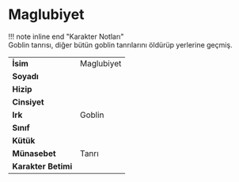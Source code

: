 # Maglubiyet   
  
!!! note inline end "Karakter Notları"  
	Goblin tanrısı, diğer bütün goblin tanrılarını öldürüp yerlerine geçmiş.     
  
|  |  |  
|---|---|  
| **İsim** | Maglubiyet |  
| **Soyadı** |  |  
| **Hizip** |  |  
| **Cinsiyet** |  |  
| **Irk** | Goblin |  
| **Sınıf** |  |  
| **Kütük** |  |  
| **Münasebet** | Tanrı |  
| **Karakter Betimi** |  |  
  
  
